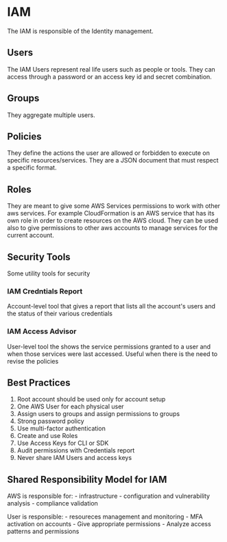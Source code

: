 # IAM
The IAM is responsible of the Identity management.

## Users
The IAM Users represent real life users such as people or tools. They can access through a password or an access key id and secret combination.

## Groups
They aggregate multiple users.

## Policies
They define the actions the user are allowed or forbidden to execute on specific resources/services. They are a JSON document that must respect a specific format.

## Roles
They are meant to give some AWS Services permissions to work with other aws services. For example CloudFormation is an AWS service that has its own role in order to create resources on the AWS cloud. They can be used also to give permissions to other aws accounts to manage services for the current account.

## Security Tools
Some utility tools for security

### IAM Credntials Report
Account-level tool that gives a report that lists all the account's users and the status of their various credentials

### IAM Access Advisor
User-level tool the shows the service permissions granted to a user and when those services were last accessed. Useful when there is the need to revise the policies

## Best Practices
1. Root account should be used only for account setup
2. One AWS User for each physical user
3. Assign users to groups and assign permissions to groups
4. Strong password policy
5. Use multi-factor authentication
6. Create and use Roles
7. Use Access Keys for CLI or SDK
8. Audit permissions with Credentials report
9. Never share IAM Users and access keys

## Shared Responsibility Model for IAM
AWS is responsible for:
    - infrastructure
    - configuration and vulnerability analysis
    - compliance validation

User is responsible:
    - resoureces management and monitoring
    - MFA activation on accounts
    - Give appropriate permissions
    - Analyze access patterns and permissions